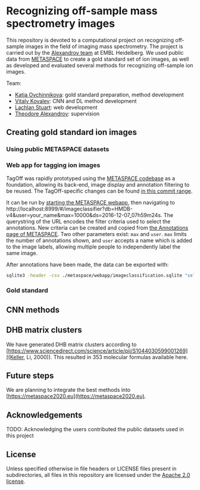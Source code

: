 # Recognizing off-sample mass spectrometry images

This repository is devoted to a computational project on recognizing off-sample images in the field of imaging mass spectrometry. The project is carried out by the [Alexandrov team](https://www.embl.de/research/units/scb/alexandrov/) at EMBL Heidelberg. We used public data from [METASPACE](http://metaspace2020.eu) to create a gold standard set of ion images, as well as developed and evaluated several methods for recognizing off-sample ion images.

Team:
- [Katja Ovchinnikova](http://ovchinnikova.me/): gold standard preparation, method development
- [Vitaly Kovalev](https://github.com/intsco): CNN and DL method development
- [Lachlan Stuart](https://github.com/LachlanStuart): web development
- [Theodore Alexandrov](https://www.embl.de/research/units/scb/alexandrov/members/index.php?s_personId=CP-60020464): supervision

## Creating gold standard ion images

### Using public METASPACE datasets

### Web app for tagging ion images

TagOff was rapidly prototyped using the [METASPACE codebase](https://github.com/metaspace2020/metaspace/) as a foundation,
allowing its back-end, image display and annotation filtering to be reused.
The TagOff-specific changes can be found [in this commit range](https://github.com/metaspace2020/offsample/compare/0f772124...3ed8b524).

It can be run by [starting the METASPACE webapp](./TagOff/metaspace/webapp/README.md),
then navigating to http://localhost:8999/#/imageclassifier?db=HMDB-v4&user=your_name&max=10000&ds=2016-12-07_07h59m24s.
The querystring of the URL encodes the filter criteria used to select the annotations.
New criteria can be created and copied from [the Annotations page of METASPACE](https://metaspace2020.eu/annotations).
Two other parameters exist: `max` and `user`. `max` limits the number of annotations shown, and `user` accepts a name
which is added to the image labels, allowing multiple people to independently label the same image.

After annotations have been made, the data can be exported with:
```sh
sqlite3 -header -csv ./metaspace/webapp/imageclassification.sqlite "select * from imageclassifications" > ./metaspace/webapp/dist/results.csv
```

### Gold standard

## CNN methods

## DHB matrix clusters

We have generated DHB matrix clusters according to [https://www.sciencedirect.com/science/article/pii/S1044030599001269]((Keller, Li, 2000)). This resulted in 353 molecular formulas available here.

## Future steps

We are planning to integrate the best methods into [https://metaspace2020.eu](https://metaspace2020.eu).

## Acknowledgements

TODO: Acknowledging the users contributed the public datasets used in this project

## License

Unless specified otherwise in file headers or LICENSE files present in subdirectories, all files in this repository are licensed under the [Apache 2.0 license](LICENSE).
